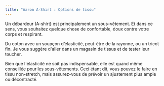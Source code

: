 ```yaml
---
title: "Aaron A-Shirt : Options de tissu"
---
```


Un débardeur (A-shirt) est principalement un sous-vêtement. Et dans ce sens, vous souhaitez quelque chose de confortable, doux contre votre corps et respirant.

Du coton avec un soupçon d’élasticité, peut-être de la rayonne, ou un tricot fin. Je vous suggère d'aller dans un magasin de tissus et de tester leur toucher.

<Note>

Bien que l'élasticité ne soit pas indispensable, elle est quand même conseillée pour les sous-vêtements. Ceci étant dit, vous pouvez le faire en tissu non-stretch, mais assurez-vous de prévoir un ajustement plus ample ou décontracté.

</Note>
